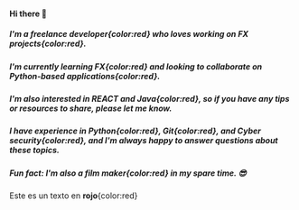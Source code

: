 #### Hi there 👋

##### I'm a **freelance developer**{color:red} who loves working on **FX projects**{color:red}. 

##### I'm currently learning **FX**{color:red} and looking to collaborate on **Python-based applications**{color:red}.

##### I'm also interested in **REACT** and **Java**{color:red}, so if you have any tips or resources to share, please let me know. 

##### I have experience in **Python**{color:red}, **Git**{color:red}, and **Cyber security**{color:red}, and I'm always happy to answer questions about these topics.

##### Fun fact: I'm also a **film maker**{color:red} in my spare time. 😎

Este es un texto en **rojo**{color:red}





